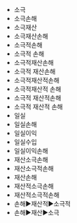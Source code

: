 - 소극
- 소극손해
- 소극재산
- 소극재산손해
- 소극적손해
- 소극적 손해
- 소극적재산손해
- 소극적 재산손해
- 소극적재산적손해
- 소극적재산적 손해
- 소극적 재산적손해
- 소극적 재산적 손해
- 일실
- 일실손해
- 일실이익
- 일실수입
- 일실이익손해
- 재산소극손해
- 재산소극적손해
- 재산손해
- 재산적소극손해
- 재산적소극적손해
- 손해▶️재산적▶️소극적
- 손해▶️재산▶️소극
